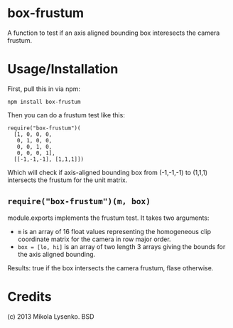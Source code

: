 box-frustum
===========
A function to test if an axis aligned bounding box interesects the camera frustum.

Usage/Installation
==================
First, pull this in via npm:

    npm install box-frustum
    
Then you can do a frustum test like this:

    require("box-frustum")(
      [1, 0, 0, 0,
       0, 1, 0, 0,
       0, 0, 1, 0,
       0, 0, 0, 1],
      [[-1,-1,-1], [1,1,1]])
      
Which will check if axis-aligned bounding box from (-1,-1,-1) to (1,1,1) intersects the frustum for the unit matrix.

`require("box-frustum")(m, box)`
--------------------------------
module.exports implements the frustum test. It takes two arguments:

* `m` is an array of 16 float values representing the homogeneous clip coordinate matrix for the camera in row major order.
* `box = [lo, hi]` is an array of two length 3 arrays giving the bounds for the axis aligned bounding.

Results: true if the box intersects the camera frustum, flase otherwise.


Credits
=======
(c) 2013 Mikola Lysenko. BSD
